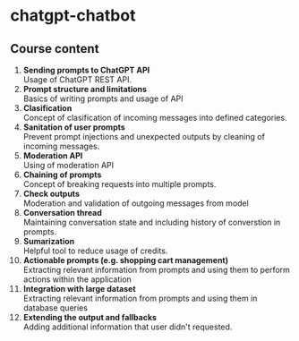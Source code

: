 # chatgpt-chatbot

## Course content

1. **Sending prompts to ChatGPT API**<br>
Usage of ChatGPT REST API.
2. **Prompt structure and limitations**<br>
Basics of writing prompts and usage of API
3. **Clasification**<br>
Concept of clasification of incoming messages into defined categories.
4. **Sanitation of user prompts**<br>
Prevent prompt injections and unexpected outputs by cleaning of incoming messages.
5. **Moderation API**<br>
Using of moderation API
6. **Chaining of prompts**<br>
Concept of breaking requests into multiple prompts.
7. **Check outputs**<br>
Moderation and validation of outgoing messages from model
8. **Conversation thread**<br>
Maintaining conversation state and including history of converstion in prompts.
9. **Sumarization**<br>
Helpful tool to reduce usage of credits.
10. **Actionable prompts (e.g. shopping cart management)**<br>
Extracting relevant information from prompts and using them to perform actions within the application
11. **Integration with large dataset**<br>
Extracting relevant information from prompts and using them in database queries
12. **Extending the output and fallbacks**<br>
Adding additional information that user didn't requested.
